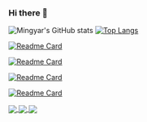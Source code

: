 ### Hi there 👋
![Mingyar's GitHub stats](https://github-readme-stats.vercel.app/api?username=mingyar&theme=calm&show_icons=true)
[![Top Langs](https://github-readme-stats.vercel.app/api/top-langs/?username=mingyar&theme=calm&show_icons=true&layout=compact)](https://github.com/mingyar/github-readme-stats)

[![Readme Card](https://github-readme-stats.vercel.app/api/pin/?username=mingyar&repo=elxr_yt_wb_scrpr&theme=calm&show_owner=true)](https://github.com/mingyar/github-readme-stats)

[![Readme Card](https://github-readme-stats.vercel.app/api/pin/?username=mingyar&repo=discuss-elixir-bootcamp&theme=calm&show_owner=true)](https://github.com/mingyar/github-readme-stats)

[![Readme Card](https://github-readme-stats.vercel.app/api/pin/?username=mingyar&repo=identicon-elixir-bootcamp&theme=calm&show_owner=true)](https://github.com/mingyar/github-readme-stats)

[![Readme Card](https://github-readme-stats.vercel.app/api/pin/?username=mingyar&repo=elixir-koans&theme=calm&show_owner=true)](https://github.com/mingyar/github-readme-stats)

<a href="https://github.com/anuraghazra/github-readme-stats">
  <img align="center" src="https://github-readme-stats.vercel.app/api/pin/?username=anuraghazra&repo=github-readme-stats" />
</a>

<a href="https://github.com/anuraghazra/convoychat">
  <img align="center" src="https://github-readme-stats.vercel.app/api/pin/?username=anuraghazra&repo=convoychat" />
</a>


<a href="https://github.com/anuraghazra/convoychat">
  <img align="center" src="https://github-readme-stats.vercel.app/api/pin/?username=anuraghazra&repo=convoychat" />
</a>
<!--
**mingyar/mingyar** is a ✨ _special_ ✨ repository because its `README.md` (this file) appears on your GitHub profile.

Here are some ideas to get you started:

- 🔭 I’m currently working on ...
- 🌱 I’m currently learning ...
- 👯 I’m looking to collaborate on ...
- 🤔 I’m looking for help with ...
- 💬 Ask me about ...
- 📫 How to reach me: ...
- 😄 Pronouns: ...
- ⚡ Fun fact: ...
-->

